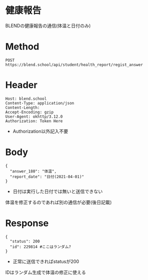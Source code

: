 # 健康報告
BLENDの健康報告の通信(体温と日付のみ)

# Method
~~~
POST
https://blend.school/api/student/health_report/regist_answer
~~~

# Header
~~~
Host: blend.school
Content-Type: application/json
Content-Length: 
Accept-Encoding: gzip
User-Agent: okhttp/3.12.0
Authorization: Token Here
~~~
* Authorization以外記入不要

# Body
~~~
{
  "answer_180": "体温",
  "report_date": "日付(2021-04-01)"
}
~~~
* 日付は実行した日付では無いと送信できない

体温を修正するのであれば別の通信が必要(後日記載)

# Response
~~~
{
  "status": 200
  "id": 229814 #ここはランダム?
}
~~~
* 正常に送信できればstatusが200

IDはランダム生成で体温の修正に使える
